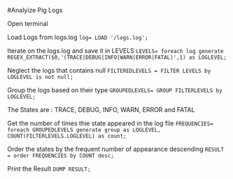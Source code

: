 #Analyize Pig Logs

Open terminal

Load Logs from logs.log
```log= LOAD '/logs.log';```

Iterate on the logs.log and save it in LEVELS 
```LEVELS= foreach log generate REGEX_EXTRACT($0,'(TRACE|DEBUG|INFO|WARN|ERROR|FATAL)',1) as LOGLEVEL;```

Neglect the logs that contains null
```FILTEREDLEVELS = FILTER LEVELS by LOGLEVEL is not null;```

Group the logs based on their type
```GROUPEDLEVELS= GROUP FILTERLEVELS by LOGLEVEL;```

The States are : TRACE, DEBUG, INFO, WARN, ERROR and FATAL

Get the number of times thie state appeared in the log file
```FREQUENCIES= foreach GROUPEDLEVELS generate group as LOGLEVEL, COUNT(FILTERLEVELS.LOGLEVEL) as count;``` 

Order the states by the frequent number of appearance descending
```RESULT = order FREQUENCIES by COUNT desc;```

Print the Result
```DUMP RESULT;```